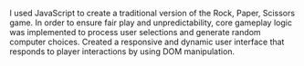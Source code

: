 I used JavaScript to create a traditional version of the Rock, Paper, Scissors game.
In order to ensure fair play and unpredictability, core gameplay logic was implemented to process user selections and generate random computer choices.
Created a responsive and dynamic user interface that responds to player interactions by using DOM manipulation.
